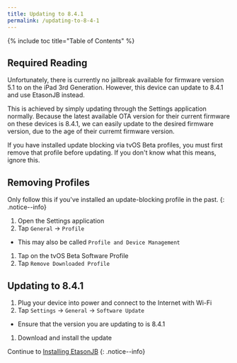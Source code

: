 ```yaml
---
title: Updating to 8.4.1
permalink: /updating-to-8-4-1
---
```


{% include toc title="Table of Contents" %}

## Required Reading

Unfortunately, there is currently no jailbreak available for firmware version 5.1 to on the iPad 3rd Generation. However, this device can update to 8.4.1 and use EtasonJB instead.

This is achieved by simply updating through the Settings application normally. Because the latest available OTA version for their current firmware on these devices is 8.4.1, we can easily update to the desired firmware version, due to the age of their curremt firmware version.

If you have installed update blocking via tvOS Beta profiles, you must first remove that profile before updating. If you don't know what this means, ignore this.

## Removing Profiles

Only follow this if you've installed an update-blocking profile in the past.
{: .notice--info}

1. Open the Settings application
1. Tap `General` -> `Profile`
  - This may also be called `Profile and Device Management`
1. Tap on the tvOS Beta Software Profile
1. Tap `Remove Downloaded Profile`

## Updating to 8.4.1

1. Plug your device into power and connect to the Internet with Wi-Fi
1. Tap `Settings` -> `General` -> `Software Update`
  - Ensure that the version you are updating to is 8.4.1
1. Download and install the update

Continue to [Installing EtasonJB](installing-EtasonJB)
{: .notice--info}
